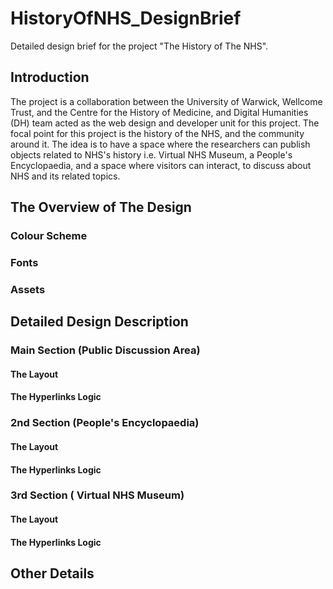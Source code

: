# HistoryOfNHS_DesignBrief
Detailed design brief for the project "The History of The NHS".

## Introduction
The project is a collaboration between the University of Warwick, Wellcome Trust, and the Centre for the History of Medicine, and Digital Humanities (DH) team acted as the web design and developer unit for this project. The focal point for this project is the history of the NHS, and the community around it. The idea is to have a space where the researchers can publish objects related to NHS's history i.e. Virtual NHS Museum, a People's Encyclopaedia, and a space where visitors can interact, to discuss about NHS and its related topics.

## The Overview of The Design

### Colour Scheme
### Fonts
### Assets

## Detailed Design Description

### Main Section (Public Discussion Area)

#### The Layout
#### The Hyperlinks Logic

### 2nd Section (People's Encyclopaedia)

#### The Layout
#### The Hyperlinks Logic

### 3rd Section ( Virtual NHS Museum)

#### The Layout
#### The Hyperlinks Logic

## Other Details
